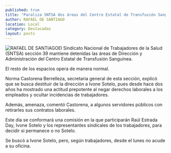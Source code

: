 ```yaml
---
published: true
title: "Paraliza SNTSA dos áreas del Centro Estatal de Transfusión Sanguínea; pide destitución de directora "
author: RAFAEL DE SANTIAGO
location: Local
category: Destacadas
layout: posts
---
```


![RAFAEL DE SANTIAGO](http://i.imgur.com/R4xtr7Dm.jpg)El Sindicato Nacional de Trabajadores de la Salud (SNTSA) sección 39 mantiene detenidas las áreas de Dirección y Administración del Centro Estatal de Transfusión Sanguínea.

El resto de los espacios opera de manera normal.

Norma Castorena Berrelleza, secretaria general de esta sección, explicó que se busca destituir de la dirección a Ivone Sotelo, pues desde hace dos años ha mostrado una actitud prepotente al negar derechos laborales a los empleados y ocultar incidencias de trabajadores. 

Además, amenaza, comentó Castorena, a algunos servidores públicos con retirarles sus contratos laborales. 

Este día se conformará una comisión en la que participarán Raúl Estrada Day, Ivone Sotelo y los representantes sindicales de los trabajadores, para decidir si permanece o no Sotelo.

Se buscó a Ivone Sotelo, pero, según trabajadores, desde el lunes no acude a su oficina.

